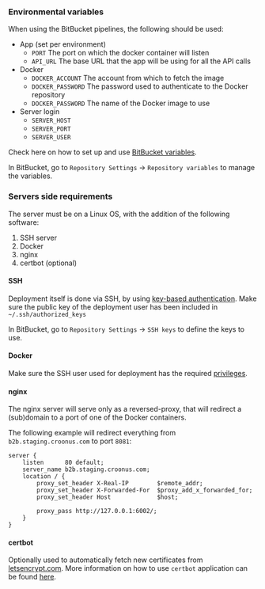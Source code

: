 ### Environmental variables
When using the BitBucket pipelines, the following should be used:
* App (set per environment)
    * `PORT` The port on which the docker container will listen
    * `API_URL` The base URL that the app will be using for all the API calls
* Docker
    * `DOCKER_ACCOUNT` The account from which to fetch the image
    * `DOCKER_PASSWORD` The password used to authenticate to the Docker repository
    * `DOCKER_PASSWORD` The name of the Docker image to use
* Server login
    * `SERVER_HOST`
    * `SERVER_PORT`
    * `SERVER_USER`

Check here on how to set up and use [BitBucket variables](https://support.atlassian.com/bitbucket-cloud/docs/variables-and-secrets/).

In BitBucket, go to `Repository Settings` -> `Repository variables` to manage the variables.

### Servers side requirements
The server must be on a Linux OS, with the addition of the following software:
1. SSH server
2. Docker
3. nginx
4. certbot (optional)

#### SSH
Deployment itself is done via SSH, by using [key-based authentication](https://www.digitalocean.com/community/tutorials/how-to-configure-ssh-key-based-authentication-on-a-linux-server).
Make sure the public key of the deployment user has been included in `~/.ssh/authorized_keys`

In BitBucket, go to `Repository Settings` -> `SSH keys` to define the keys to use.

#### Docker
Make sure the SSH user used for deployment has the required [privileges](https://docs.docker.com/engine/security/rootless/).

#### nginx
The nginx server will serve only as a reversed-proxy, that will redirect a (sub)domain to a port of one of the Docker containers.

The following example will redirect everything from `b2b.staging.croonus.com` to port `8081`:
```shell
server {
    listen      80 default;
    server_name b2b.staging.croonus.com;
    location / {
        proxy_set_header X-Real-IP        $remote_addr;
        proxy_set_header X-Forwarded-For  $proxy_add_x_forwarded_for;
        proxy_set_header Host             $host;

        proxy_pass http://127.0.0.1:6002/;
    }
}
```

#### certbot
Optionally used to automatically fetch new certificates from [letsencrypt.com](letsencrypt.com).
More information on how to use `certbot` application can be found [here](https://certbot.eff.org/instructions?ws=nginx&os=leap).

